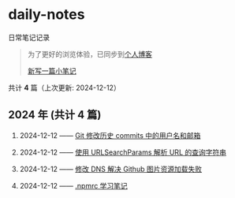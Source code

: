 # daily-notes

日常笔记记录

> 为了更好的浏览体验，已同步到[个人博客](https://wild2life.github.io/blog/daily-notes/)
>
> [新写一篇小笔记](https://github.com/wild2life/daily-notes/issues/new)

共计 **4** 篇（上次更新: 2024-12-12）

## 2024 年 (共计 4 篇)

1. 2024-12-12 —— [Git 修改历史 commits 中的用户名和邮箱](https://github.com/wild2life/daily-notes/issues/4)

2. 2024-12-12 —— [使用 URLSearchParams 解析 URL 的查询字符串](https://github.com/wild2life/daily-notes/issues/3)

3. 2024-12-12 —— [修改 DNS 解决 Github 图片资源加载失败](https://github.com/wild2life/daily-notes/issues/2)

4. 2024-12-12 —— [.npmrc 学习笔记](https://github.com/wild2life/daily-notes/issues/1)
